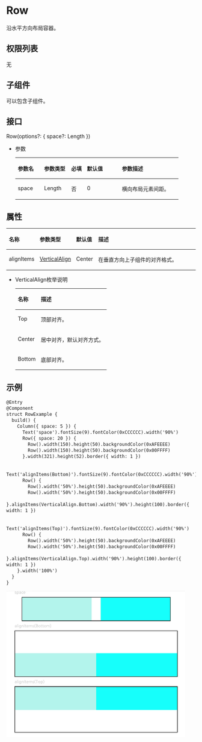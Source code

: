 # Row<a name="ZH-CN_TOPIC_0000001158141273"></a>

沿水平方向布局容器。

## 权限列表<a name="section06615514119"></a>

无

## 子组件<a name="section877361219116"></a>

可以包含子组件。

## 接口<a name="section11682122941119"></a>

Row\(options?: \{ space?: Length \}\)

-   参数

    <a name="table10719114169"></a>
    <table><thead align="left"><tr id="row1571913410610"><th class="cellrowborder" valign="top" width="16.11%" id="mcps1.1.6.1.1"><p id="p87202043618"><a name="p87202043618"></a><a name="p87202043618"></a>参数名</p>
    </th>
    <th class="cellrowborder" valign="top" width="16.580000000000002%" id="mcps1.1.6.1.2"><p id="p5720441466"><a name="p5720441466"></a><a name="p5720441466"></a>参数类型</p>
    </th>
    <th class="cellrowborder" valign="top" width="9.67%" id="mcps1.1.6.1.3"><p id="p147201241662"><a name="p147201241662"></a><a name="p147201241662"></a>必填</p>
    </th>
    <th class="cellrowborder" valign="top" width="21.42%" id="mcps1.1.6.1.4"><p id="p187201141967"><a name="p187201141967"></a><a name="p187201141967"></a>默认值</p>
    </th>
    <th class="cellrowborder" valign="top" width="36.22%" id="mcps1.1.6.1.5"><p id="p127201740612"><a name="p127201740612"></a><a name="p127201740612"></a>参数描述</p>
    </th>
    </tr>
    </thead>
    <tbody><tr id="row97201341367"><td class="cellrowborder" valign="top" width="16.11%" headers="mcps1.1.6.1.1 "><p id="p2072011415617"><a name="p2072011415617"></a><a name="p2072011415617"></a>space</p>
    </td>
    <td class="cellrowborder" valign="top" width="16.580000000000002%" headers="mcps1.1.6.1.2 "><p id="p19720541461"><a name="p19720541461"></a><a name="p19720541461"></a>Length</p>
    </td>
    <td class="cellrowborder" valign="top" width="9.67%" headers="mcps1.1.6.1.3 "><p id="p1272074565"><a name="p1272074565"></a><a name="p1272074565"></a>否</p>
    </td>
    <td class="cellrowborder" valign="top" width="21.42%" headers="mcps1.1.6.1.4 "><p id="p197206416614"><a name="p197206416614"></a><a name="p197206416614"></a>0</p>
    </td>
    <td class="cellrowborder" valign="top" width="36.22%" headers="mcps1.1.6.1.5 "><p id="p156891651141710"><a name="p156891651141710"></a><a name="p156891651141710"></a>横向布局元素间距。</p>
    </td>
    </tr>
    </tbody>
    </table>


## 属性<a name="section87414715116"></a>

<a name="table1277mcpsimp"></a>
<table><thead align="left"><tr id="row1284mcpsimp"><th class="cellrowborder" valign="top" width="13%" id="mcps1.1.5.1.1"><p id="p1286mcpsimp"><a name="p1286mcpsimp"></a><a name="p1286mcpsimp"></a>名称</p>
</th>
<th class="cellrowborder" valign="top" width="17%" id="mcps1.1.5.1.2"><p id="p1288mcpsimp"><a name="p1288mcpsimp"></a><a name="p1288mcpsimp"></a>参数类型</p>
</th>
<th class="cellrowborder" valign="top" width="9%" id="mcps1.1.5.1.3"><p id="p1290mcpsimp"><a name="p1290mcpsimp"></a><a name="p1290mcpsimp"></a>默认值</p>
</th>
<th class="cellrowborder" valign="top" width="61%" id="mcps1.1.5.1.4"><p id="p1292mcpsimp"><a name="p1292mcpsimp"></a><a name="p1292mcpsimp"></a>描述</p>
</th>
</tr>
</thead>
<tbody><tr id="row1293mcpsimp"><td class="cellrowborder" valign="top" width="13%" headers="mcps1.1.5.1.1 "><p id="p1295mcpsimp"><a name="p1295mcpsimp"></a><a name="p1295mcpsimp"></a>alignItems</p>
</td>
<td class="cellrowborder" valign="top" width="17%" headers="mcps1.1.5.1.2 "><p id="p1297mcpsimp"><a name="p1297mcpsimp"></a><a name="p1297mcpsimp"></a><a href="#table12144170154116">VerticalAlign</a></p>
</td>
<td class="cellrowborder" valign="top" width="9%" headers="mcps1.1.5.1.3 "><p id="p1299mcpsimp"><a name="p1299mcpsimp"></a><a name="p1299mcpsimp"></a>Center</p>
</td>
<td class="cellrowborder" valign="top" width="61%" headers="mcps1.1.5.1.4 "><p id="p1301mcpsimp"><a name="p1301mcpsimp"></a><a name="p1301mcpsimp"></a>在垂直方向上子组件的对齐格式。</p>
</td>
</tr>
</tbody>
</table>

-   VerticalAlign枚举说明

    <a name="table12144170154116"></a>
    <table><thead align="left"><tr id="row1314430184118"><th class="cellrowborder" valign="top" width="25.2%" id="mcps1.1.3.1.1"><p id="p1614414014416"><a name="p1614414014416"></a><a name="p1614414014416"></a>名称</p>
    </th>
    <th class="cellrowborder" valign="top" width="74.8%" id="mcps1.1.3.1.2"><p id="p1314415074113"><a name="p1314415074113"></a><a name="p1314415074113"></a>描述</p>
    </th>
    </tr>
    </thead>
    <tbody><tr id="row61441505417"><td class="cellrowborder" valign="top" width="25.2%" headers="mcps1.1.3.1.1 "><p id="p191443034117"><a name="p191443034117"></a><a name="p191443034117"></a>Top</p>
    </td>
    <td class="cellrowborder" valign="top" width="74.8%" headers="mcps1.1.3.1.2 "><p id="p121447017412"><a name="p121447017412"></a><a name="p121447017412"></a>顶部对齐。</p>
    </td>
    </tr>
    <tr id="row20144801418"><td class="cellrowborder" valign="top" width="25.2%" headers="mcps1.1.3.1.1 "><p id="p17145110194110"><a name="p17145110194110"></a><a name="p17145110194110"></a>Center</p>
    </td>
    <td class="cellrowborder" valign="top" width="74.8%" headers="mcps1.1.3.1.2 "><p id="p171454015415"><a name="p171454015415"></a><a name="p171454015415"></a>居中对齐，默认对齐方式。</p>
    </td>
    </tr>
    <tr id="row914570194112"><td class="cellrowborder" valign="top" width="25.2%" headers="mcps1.1.3.1.1 "><p id="p714511012418"><a name="p714511012418"></a><a name="p714511012418"></a>Bottom</p>
    </td>
    <td class="cellrowborder" valign="top" width="74.8%" headers="mcps1.1.3.1.2 "><p id="p101451704415"><a name="p101451704415"></a><a name="p101451704415"></a>底部对齐。</p>
    </td>
    </tr>
    </tbody>
    </table>


## 示例<a name="section32771595128"></a>

```
@Entry
@Component
struct RowExample {
  build() {
    Column({ space: 5 }) {
      Text('space').fontSize(9).fontColor(0xCCCCCC).width('90%')
      Row({ space: 20 }) {
        Row().width(150).height(50).backgroundColor(0xAFEEEE)
        Row().width(150).height(50).backgroundColor(0x00FFFF)
      }.width(321).height(52).border({ width: 1 })

      Text('alignItems(Bottom)').fontSize(9).fontColor(0xCCCCCC).width('90%')
      Row() {
        Row().width('50%').height(50).backgroundColor(0xAFEEEE)
        Row().width('50%').height(50).backgroundColor(0x00FFFF)
      }.alignItems(VerticalAlign.Bottom).width('90%').height(100).border({ width: 1 })

      Text('alignItems(Top)').fontSize(9).fontColor(0xCCCCCC).width('90%')
      Row() {
        Row().width('50%').height(50).backgroundColor(0xAFEEEE)
        Row().width('50%').height(50).backgroundColor(0x00FFFF)
      }.alignItems(VerticalAlign.Top).width('90%').height(100).border({ width: 1 })
    }.width('100%')
  }
}
```

![](figures/row.png)

